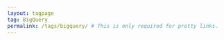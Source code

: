 ```yaml
---
layout: tagpage
tag: BigQuery
permalink: /tags/bigquery/ # This is only required for pretty links.
---
```

